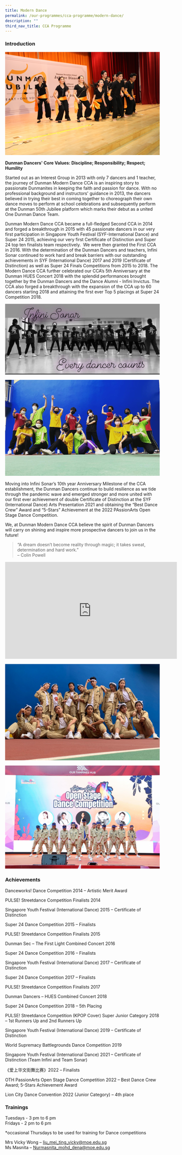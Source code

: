 ```yaml
---
title: Modern Dance
permalink: /our-programmes/cca-programme/modern-dance/
description: ""
third_nav_title: CCA Programme
---
```

### Introduction

![](/images/CCA%20Photos/Modern%20Dance/dance%20jubilee%201.jpg)

**Dunman Dancers' Core Values: Discipline; Responsibility; Respect; Humility**

Started out as an Interest Group in 2013 with only 7 dancers and 1 teacher, the journey of Dunman Modern Dance CCA is an inspiring story to passionate Dunmanites in keeping the faith and passion for dance. With no professional background and instructors' guidance in 2013, the dancers believed in trying their best in coming together to choreograph their own dance moves to perform at school celebrations and subsequently perform at the Dunman 50th Jubilee platform which marks their debut as a united One Dunman Dance Team.
  
Dunman Modern Dance CCA became a full-fledged Second CCA in 2014 and forged a breakthrough in 2015 with 45 passionate dancers in our very first participation in Singapore Youth Festival (SYF-International Dance) and Super 24 2015, achieving our very first Certificate of Distinction and Super 24 top ten finalists team respectively.  We were then granted the First CCA in 2016. With the determination of the Dunman Dancers and teachers, Infini Sonar continued to work hard and break barriers with our outstanding achievements in SYF (International Dance) 2017 and 2019 (Certificate of Distinction) as well as Super 24 Finals Competitions from 2015 to 2018. The Modern Dance CCA further celebrated our CCA’s 5th Anniversary at the Dunman HUES Concert 2018 with the splendid performances brought together by the Dunman Dancers and the Dance Alumni - Infini Invictus. The CCA also forged a breakthrough with the expansion of the CCA up to 60 dancers starting 2018 and attaining the first ever Top 5 placings at Super 24 Competition 2018.

![](/images/CCA%20Photos/Modern%20Dance/Infini%20Sonar_Every%20Dancer%20Counts.jpg)

![](/images/CCA%20Photos/Modern%20Dance/Infini_Sonar.jpeg)

Moving into Infini Sonar’s 10th year Anniversary Milestone of the CCA establishment, the Dunman Dancers continue to build resilience as we tide through the pandemic wave and emerged stronger and more united with our first ever achievement of double Certificate of Distinction at the SYF (International Dance) Arts Presentation 2021 and obtaining the “Best Dance Crew” Award and “5-Stars” Achievement at the 2022 PAssionArts Open Stage Dance Competition.

We, at Dunman Modern Dance CCA believe the spirit of Dunman Dancers will carry on shining and inspire more prospective dancers to join us in the future!

> “A dream doesn’t become reality through magic; it takes sweat, determination and hard work.” <br>– Colin Powell

<iframe width="560" height="315" src="https://www.youtube.com/embed/T5Cx5pbsr3M" title="YouTube video player" frameborder="0" allow="accelerometer; autoplay; clipboard-write; encrypted-media; gyroscope; picture-in-picture" allowfullscreen></iframe>

![](/images/CCA%20Photos/Modern%20Dance/LCDC_01.jpeg)

![](/images/CCA%20Photos/Modern%20Dance/PassionArts.jpg)

### Achievements

Danceworks! Dance Competition 2014 – Artistic Merit Award 

PULSE! Streetdance Competition Finalists 2014 

Singapore Youth Festival (International Dance) 2015 – Certificate of Distinction

Super 24 Dance Competition 2015 – Finalists

PULSE! Streetdance Competition Finalists 2015

Dunman Sec – The First Light Combined Concert 2016

Super 24 Dance Competition 2016 – Finalists

Singapore Youth Festival (International Dance) 2017 – Certificate of Distinction

Super 24 Dance Competition 2017 – Finalists

PULSE! Streetdance Competition Finalists 2017

Dunman Dancers – HUES Combined Concert 2018

Super 24 Dance Competition 2018 – 5th Placing

PULSE! Streetdance Competition (KPOP Cover) Super Junior Category 2018 – 1st Runners Up and 2nd Runners Up

Singapore Youth Festival (International Dance) 2019 – Certificate of Distinction

World Supremacy Battlegrounds Dance Competition 2019 

Singapore Youth Festival (International Dance) 2021 – Certificate of Distinction (Team Infini and Team Sonar)

《爱上华文街舞比赛》2022 – Finalists

OTH PassionArts Open Stage Dance Competition 2022 – Best Dance Crew Award; 5-Stars Achievement Award

Lion City Dance Convention 2022 (Junior Category) – 4th place

### Trainings  

Tuesdays - 3 pm to 6 pm  
Fridays - 2 pm to 6 pm

\*occasional Thursdays to be used for training for Dance competitions

Mrs Vicky Wong – [liu\_mei\_ting\_vicky@moe.edu.sg](mailto:liu_mei_ting_vicky@moe.edu.sg)   
Ms Masnita – [Nurmasnita\_mohd\_dena@moe.edu.sg](mailto:Nurmasnita_mohd_dena@moe.edu.sg)